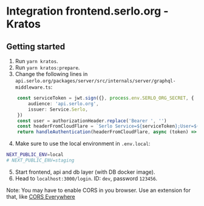 # Integration frontend.serlo.org - Kratos

## Getting started

1. Run `yarn kratos`.
2. Run `yarn kratos:prepare`.
3. Change the following lines in `api.serlo.org/packages/server/src/internals/server/graphql-middleware.ts`:

```typescript
    const serviceToken = jwt.sign({}, process.env.SERLO_ORG_SECRET, {
        audience: 'api.serlo.org',
        issuer: Service.Serlo,
    })
    const user = authorizationHeader.replace('Bearer ', '')
    const headerFromCloudFlare = `Serlo Service=${serviceToken};User=${user}`
    return handleAuthentication(headerFromCloudFlare, async (token) => {
```

4. Make sure to use the local environment in `.env.local`:

```bash
NEXT_PUBLIC_ENV=local
# NEXT_PUBLIC_ENV=staging
```

5. Start frontend, api and db layer (with DB docker image).
6. Head to `localhost:3000/login`. ID: `dev`, password `123456`.

Note: You may have to enable CORS in you browser. Use an extension for that, like [CORS Everywhere](https://addons.mozilla.org/de/firefox/addon/cors-everywhere/?utm_source=addons.mozilla.org&utm_medium=referral&utm_content=search)
